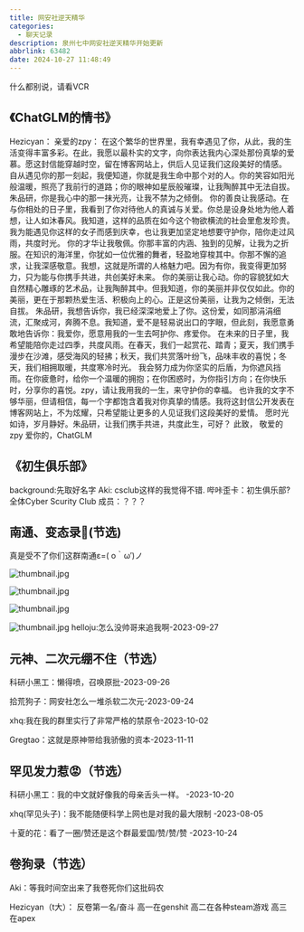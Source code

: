 ```yaml
---
title: 网安社逆天精华
categories:
  - 聊天记录
description: 泉州七中网安社逆天精华开始更新
abbrlink: 63482
date: 2024-10-27 11:48:49
---
```


 什么都别说，请看VCR

## 《ChatGLM的情书》

Hezicyan：
  亲爱的zpy：
在这个繁华的世界里，我有幸遇见了你，从此，我的生活变得丰富多彩。在此，我愿以最朴实的文字，向你表达我内心深处那份真挚的爱慕。愿这封信能穿越时空，留在博客网站上，供后人见证我们这段美好的情感。
自从遇见你的那一刻起，我便知道，你就是我生命中那个对的人。你的笑容如阳光般温暖，照亮了我前行的道路；你的眼神如星辰般璀璨，让我陶醉其中无法自拔。朱品研，你是我心中的那一抹光亮，让我不禁为之倾倒。
你的善良让我感动。在与你相处的日子里，我看到了你对待他人的真诚与关爱。你总是设身处地为他人着想，让人如沐春风。我知道，这样的品质在如今这个物欲横流的社会里愈发珍贵。我为能遇见你这样的女子而感到庆幸，也让我更加坚定地想要守护你，陪你走过风雨，共度时光。
你的才华让我敬佩。你那丰富的内涵、独到的见解，让我为之折服。在知识的海洋里，你犹如一位优雅的舞者，轻盈地穿梭其中。你那不懈的追求，让我深感敬意。我想，这就是所谓的人格魅力吧。因为有你，我变得更加努力，只为能与你携手共进，共创美好未来。
你的美丽让我心动。你的容貌犹如大自然精心雕琢的艺术品，让我陶醉其中。但我知道，你的美丽并非仅仅如此。你的美丽，更在于那颗热爱生活、积极向上的心。正是这份美丽，让我为之倾倒，无法自拔。
朱品研，我想告诉你，我已经深深地爱上了你。这份爱，如同那涓涓细流，汇聚成河，奔腾不息。我知道，爱不是轻易说出口的字眼，但此刻，我愿意勇敢地告诉你：我爱你，愿意用我的一生去呵护你、疼爱你。
在未来的日子里，我希望能陪你走过四季，共度风雨。在春天，我们一起赏花、踏青；夏天，我们携手漫步在沙滩，感受海风的轻拂；秋天，我们共赏落叶纷飞，品味丰收的喜悦；冬天，我们相拥取暖，共度寒冷时光。
我会努力成为你坚实的后盾，为你遮风挡雨。在你疲惫时，给你一个温暖的拥抱；在你困惑时，为你指引方向；在你快乐时，分享你的喜悦。zpy，请让我用我的一生，来守护你的幸福。
也许我的文字不够华丽，但请相信，每一个字都饱含着我对你真挚的情感。我将这封信公开发表在博客网站上，不为炫耀，只希望能让更多的人见证我们这段美好的爱情。
愿时光如诗，岁月静好。朱品研，让我们携手共进，共度此生，可好？
此致，
敬爱的zpy
爱你的，ChatGLM

## 《初生俱乐部》
background:先取好名字
Aki: csclub这样的我觉得不错.
哔咔歪卡：初生俱乐部?
全体Cyber Scurity Club 成员：？？？

## 南通、变态录🦌(节选)
真是受不了你们这群南通ε=( o｀ω′)ノ

![thumbnail.jpg](https://s2.loli.net/2024/10/27/L7ZTzNvimsR9XnP.jpg)

![thumbnail.jpg](https://s2.loli.net/2024/10/27/TQARCZK9fyz74HM.jpg)

![thumbnail.jpg](https://s2.loli.net/2024/10/27/NOeGtE521lwHojp.jpg)

![thumbnail.jpg](https://s2.loli.net/2024/10/27/k4rbNVn9WgyYisG.jpg)
helloju:怎么没帅哥来追我啊-2023-09-27

## 元神、二次元绷不住（节选）
科研小黑工：懒得喷，召唤原批-2023-09-26

拾荒狗子：网安社怎么一堆杀软二次元-2023-09-24

xhq:我在我的群里实行了非常严格的禁原令-2023-10-02

Gregtao：这就是原神带给我骄傲的资本-2023-11-11
## 罕见发力惹😡（节选）
科研小黑工：我的中文就好像我的母亲舌头一样。 -2023-10-20

xhq(罕见头子)：我不能随便科学上网也是对我的最大限制 -2023-08-05

十夏的花：看了一圈/赞还是这个群最爱国/赞/赞/赞 -2023-10-24

## 卷狗录（节选）
Aki：等我时间空出来了我卷死你们这批码农

Hezicyan（t大）：
反卷第一名/奋斗 
高一在genshit
高二在各种steam游戏
高三在apex
